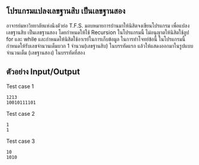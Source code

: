 โปรแกรมแปลงเลขฐานสิบ เป็นเลขฐานสอง
---

อาจารย์มหาวิทยาลัยแห่งนึงตัวย่อ T.F.S. มอบหมายการบ้านมาให้นิสิตจงเขียนโปรแกรม เพื่อแปลงเลขฐานสิบ                   เป็นเลขฐานสอง โดยกำหนดให้ใช้ Recursion ในโปรแกรมนี้ ไม่อนุญาตให้นิสิตใช้ลูป for และ while และกำหนดให้นิสิตใช้อาเรย์ในการเก็บข้อมูล ในการทำโจทย์ข้อนี้ ในโปรแกรมนี้กำหนดให้รับเลขจำนวนเต็มบวก 1 จำนวน(เลขฐานสิบ) ในบรรทัดแรก แล้วให้แสดงออกมาในรูปแบบจำนวนเต็ม (เลขฐานสอง) ในบรรทัดที่สอง

ตัวอย่าง Input/Output
---
Test case 1
    
    1213
    10010111101

Test case 2

    1
    1

Test case 3

    10
    1010
